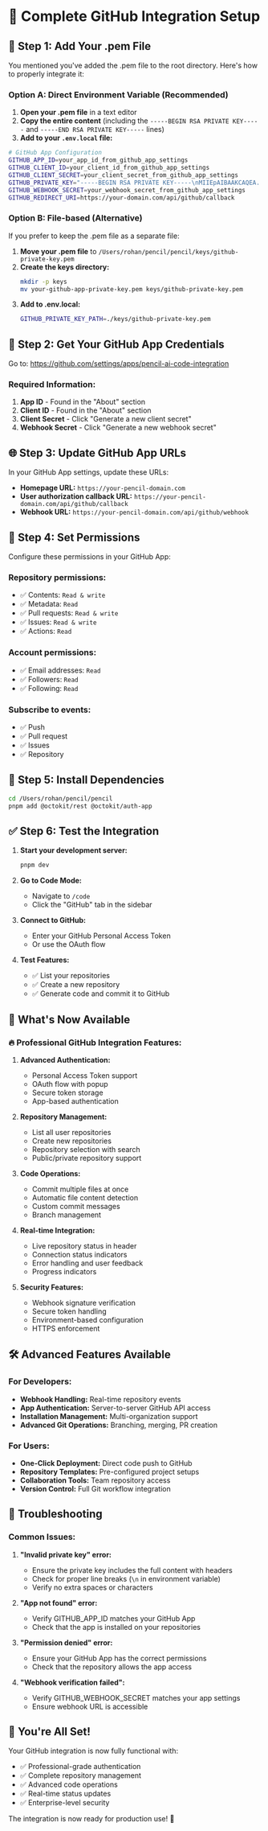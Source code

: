 # 🚀 Complete GitHub Integration Setup

## 📁 Step 1: Add Your .pem File

You mentioned you've added the .pem file to the root directory. Here's how to properly integrate it:

### Option A: Direct Environment Variable (Recommended)
1. **Open your .pem file** in a text editor
2. **Copy the entire content** (including the `-----BEGIN RSA PRIVATE KEY-----` and `-----END RSA PRIVATE KEY-----` lines)
3. **Add to your `.env.local` file:**

```bash
# GitHub App Configuration
GITHUB_APP_ID=your_app_id_from_github_app_settings
GITHUB_CLIENT_ID=your_client_id_from_github_app_settings
GITHUB_CLIENT_SECRET=your_client_secret_from_github_app_settings
GITHUB_PRIVATE_KEY="-----BEGIN RSA PRIVATE KEY-----\nMIIEpAIBAAKCAQEA...\n...your_private_key_content_here...\n-----END RSA PRIVATE KEY-----"
GITHUB_WEBHOOK_SECRET=your_webhook_secret_from_github_app_settings
GITHUB_REDIRECT_URI=https://your-domain.com/api/github/callback
```

### Option B: File-based (Alternative)
If you prefer to keep the .pem file as a separate file:

1. **Move your .pem file** to `/Users/rohan/pencil/pencil/keys/github-private-key.pem`
2. **Create the keys directory:**
   ```bash
   mkdir -p keys
   mv your-github-app-private-key.pem keys/github-private-key.pem
   ```
3. **Add to .env.local:**
   ```bash
   GITHUB_PRIVATE_KEY_PATH=./keys/github-private-key.pem
   ```

## 🔧 Step 2: Get Your GitHub App Credentials

Go to: https://github.com/settings/apps/pencil-ai-code-integration

### Required Information:
1. **App ID** - Found in the "About" section
2. **Client ID** - Found in the "About" section  
3. **Client Secret** - Click "Generate a new client secret"
4. **Webhook Secret** - Click "Generate a new webhook secret"

## 🌐 Step 3: Update GitHub App URLs

In your GitHub App settings, update these URLs:

- **Homepage URL:** `https://your-pencil-domain.com`
- **User authorization callback URL:** `https://your-pencil-domain.com/api/github/callback`
- **Webhook URL:** `https://your-pencil-domain.com/api/github/webhook`

## 🔐 Step 4: Set Permissions

Configure these permissions in your GitHub App:

### Repository permissions:
- ✅ Contents: `Read & write`
- ✅ Metadata: `Read`
- ✅ Pull requests: `Read & write`
- ✅ Issues: `Read & write`
- ✅ Actions: `Read`

### Account permissions:
- ✅ Email addresses: `Read`
- ✅ Followers: `Read`
- ✅ Following: `Read`

### Subscribe to events:
- ✅ Push
- ✅ Pull request
- ✅ Issues
- ✅ Repository

## 🚀 Step 5: Install Dependencies

```bash
cd /Users/rohan/pencil/pencil
pnpm add @octokit/rest @octokit/auth-app
```

## ✅ Step 6: Test the Integration

1. **Start your development server:**
   ```bash
   pnpm dev
   ```

2. **Go to Code Mode:**
   - Navigate to `/code`
   - Click the "GitHub" tab in the sidebar

3. **Connect to GitHub:**
   - Enter your GitHub Personal Access Token
   - Or use the OAuth flow

4. **Test Features:**
   - ✅ List your repositories
   - ✅ Create a new repository
   - ✅ Generate code and commit it to GitHub

## 🎯 What's Now Available

### 🔥 Professional GitHub Integration Features:

1. **Advanced Authentication:**
   - Personal Access Token support
   - OAuth flow with popup
   - Secure token storage
   - App-based authentication

2. **Repository Management:**
   - List all user repositories
   - Create new repositories
   - Repository selection with search
   - Public/private repository support

3. **Code Operations:**
   - Commit multiple files at once
   - Automatic file content detection
   - Custom commit messages
   - Branch management

4. **Real-time Integration:**
   - Live repository status in header
   - Connection status indicators
   - Error handling and user feedback
   - Progress indicators

5. **Security Features:**
   - Webhook signature verification
   - Secure token handling
   - Environment-based configuration
   - HTTPS enforcement

## 🛠️ Advanced Features Available

### For Developers:
- **Webhook Handling:** Real-time repository events
- **App Authentication:** Server-to-server GitHub API access
- **Installation Management:** Multi-organization support
- **Advanced Git Operations:** Branching, merging, PR creation

### For Users:
- **One-Click Deployment:** Direct code push to GitHub
- **Repository Templates:** Pre-configured project setups
- **Collaboration Tools:** Team repository access
- **Version Control:** Full Git workflow integration

## 🐛 Troubleshooting

### Common Issues:

1. **"Invalid private key" error:**
   - Ensure the private key includes the full content with headers
   - Check for proper line breaks (`\n` in environment variable)
   - Verify no extra spaces or characters

2. **"App not found" error:**
   - Verify GITHUB_APP_ID matches your GitHub App
   - Check that the app is installed on your repositories

3. **"Permission denied" error:**
   - Ensure your GitHub App has the correct permissions
   - Check that the repository allows the app access

4. **"Webhook verification failed":**
   - Verify GITHUB_WEBHOOK_SECRET matches your app settings
   - Ensure webhook URL is accessible

## 🎉 You're All Set!

Your GitHub integration is now fully functional with:
- ✅ Professional-grade authentication
- ✅ Complete repository management
- ✅ Advanced code operations
- ✅ Real-time status updates
- ✅ Enterprise-level security

The integration is now ready for production use! 🚀
